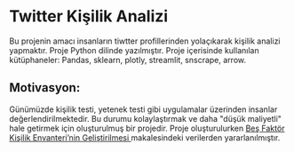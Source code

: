 # Twitter Kişilik Analizi

Bu projenin amacı insanların tiwtter profillerinden yolaçıkarak kişilik analizi yapmaktır. Proje Python dilinde yazılmıştır. Proje içerisinde kullanılan kütüphaneler: 
Pandas, 
sklearn, 
plotly, 
streamlit, 
snscrape, 
arrow.

## Motivasyon:
Günümüzde kişilik testi, yetenek testi gibi uygulamalar üzerinden insanlar değerlendirilmektedir. Bu durumu kolaylaştırmak ve daha "düşük maliyetli" hale getirmek için oluşturulmuş bir projedir. Proje oluşturulurken [Beş Faktör Kişilik Envanteri’nin Geliştirilmesi ](https://toad.halileksi.net/sites/default/files/pdf/bes-faktor-kisilik-envanteri-toad.pdf) makalesindeki verilerden yararlanılmıştır.
